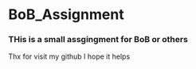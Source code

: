 # BoB_Assignment

### THis is a small assgingment for BoB or others

Thx for visit my github
I hope it helps

